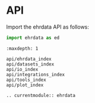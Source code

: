 # API

Import the ehrdata API as follows:

```python
import ehrdata as ed
```

```{toctree}
:maxdepth: 1

api/ehrdata_index
api/datasets_index
api/io_index
api/integrations_index
api/tools_index
api/plot_index
```

```{eval-rst}
.. currentmodule:: ehrdata
```
